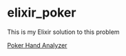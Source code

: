 # elixir_poker

This is my Elixir solution to this problem

[Poker Hand Analyzer](https://rosettacode.org/wiki/Poker_hand_analyser)
